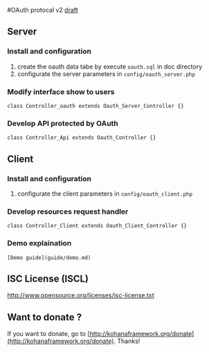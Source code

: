 #OAuth protocal v2 [draft](http://tools.ietf.org/wg/oauth/)

## Server ##

### Install and configuration ###

 1. create the oauth data tabe by execute `oauth.sql` in doc directory
 2. configurate the server parameters in `config/oauth_server.php`

### Modify interface show to users ###

    class Controller_oauth extends Oauth_Server_Controller {}

### Develop API protected by OAuth ###

    class Controller_Api extends Oauth_Controller {}

## Client ##

### Install and configuration ###

 1. configurate the client parameters in `config/oauth_client.php`

### Develop resources request handler ###

    class Controller_Client extends Oauth_Client_Controller {}

### Demo explaination ###

    [Demo guide](guide/demo.md)

## ISC License (ISCL) ##

http://www.opensource.org/licenses/isc-license.txt

## Want to donate ? ##

If you want to donate, go to [http://kohanaframework.org/donate](http://kohanaframework.org/donate). Thanks!